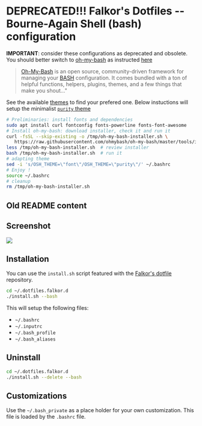 # DEPRECATED!!! Falkor's Dotfiles -- Bourne-Again Shell (bash) configuration

**IMPORTANT**: consider these configurations as deprecated and obsolete. You should better switch to [oh-my-bash](https://github.com/ohmybash/oh-my-bash) as instructed [here](https://gitlab.com/svarrette-anssi/tutorial-git/-/blob/main/docs/TP/config.md?ref_type=heads#bash-oh-my-bash)

> [Oh-My-Bash](https://ohmybash.github.io/) is an open source, community-driven framework for managing your [BASH](https://www.gnu.org/software/bash/) configuration. It comes bundled with a ton of helpful functions, helpers, plugins, themes, and a few things that make you shout..."

See the available [themes](https://github.com/ohmybash/oh-my-bash/blob/master/themes/THEMES.md) to find your prefered one.
Below instuctions will setup the minimalist [`purity` theme](https://github.com/ohmybash/oh-my-bash/blob/master/themes/THEMES.md#purity)

```bash
# Preliminaries: install fonts and dependencies
sudo apt install curl fontconfig fonts-powerline fonts-font-awesome
# Install oh-my-bash: download installer, check it and run it
curl -fsSL --skip-existing -o /tmp/oh-my-bash-installer.sh \
   https://raw.githubusercontent.com/ohmybash/oh-my-bash/master/tools/install.sh 
less /tmp/oh-my-bash-installer.sh  # review installer
bash /tmp/oh-my-bash-installer.sh  # run it
# adapting theme
sed -i 's/OSH_THEME=\"font\"/OSH_THEME=\"purity\"/' ~/.bashrc
# Enjoy !
source ~/.bashrc
# cleanup
rm /tmp/oh-my-bash-installer.sh
```

## Old README content

## Screenshot

![](https://raw.githubusercontent.com/Falkor/dotfiles/master/screenshots/screenshot_falkor_bash.png)

## Installation

You can use the `install.sh` script featured with the [Falkor's dotfile](https://github.com/Falkor/dotfile) repository.

``` bash
cd ~/.dotfiles.falkor.d
./install.sh --bash   
```
This will setup the following files:

* `~/.bashrc`
* `~/.inputrc`
* `~/.bash_profile`
* `~/.bash_aliases`

## Uninstall

``` bash
cd ~/.dotfiles.falkor.d
./install.sh --delete --bash
```

## Customizations

Use the `~/.bash_private` as a place holder for your own customization. This file is loaded by the `.bashrc` file.
